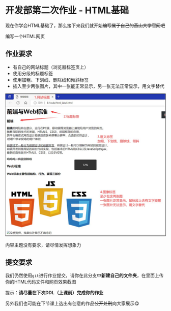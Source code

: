 # 开发部第二次作业 - HTML基础

现在你学会HTML基础了，那么接下来我们就开始~~编写属于自己的燕山大学官网吧~~

编写一个HTML网页

## 作业要求

- 有自己的网站标题（浏览器标签页上）
- 使用分级的标题标签
- 使用加粗、下划线、删除线和倾斜标签
- 插入至少两张图片，其中一张能正常显示，另一张无法正常显示，用文字替代


![作业示意](./hw.jpg)


内容主题没有要求，请尽情发挥想象力


## 提交要求

我们仍然使用`git`进行作业提交，请你在此分支中**新建自己的文件夹**，在里面上传你的HTML代码文件和网页效果截图

提示：**请尽量在下次DDL（上课前）完成你的作业**

另外我们也可能在下节课上选出有创意的作品~~公开处刑~~向大家展示😋